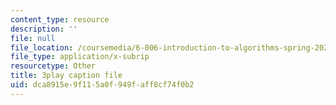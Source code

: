 ```yaml
---
content_type: resource
description: ''
file: null
file_location: /coursemedia/6-006-introduction-to-algorithms-spring-2020/dca8915e9f115a0f949faff8cf74f0b2_KLBCUx1is2c.srt
file_type: application/x-subrip
resourcetype: Other
title: 3play caption file
uid: dca8915e-9f11-5a0f-949f-aff8cf74f0b2
---
```

